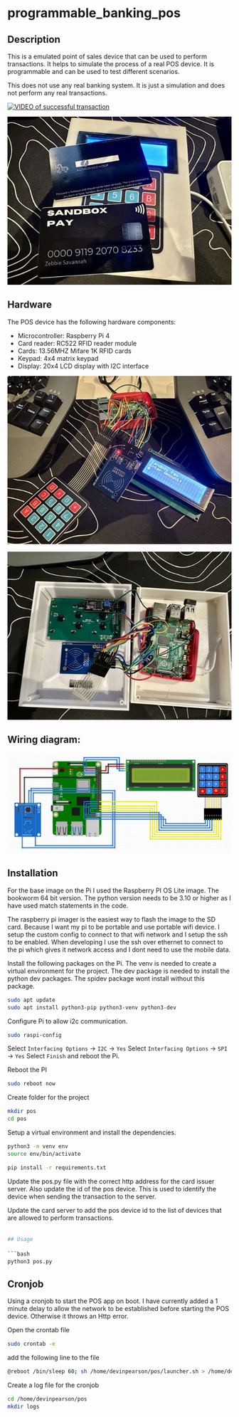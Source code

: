 # programmable_banking_pos

## Description
This is a emulated point of sales device that can be used to perform transactions. It helps to simulate the process of a real POS device. It is programmable and can be used to test different scenarios.

This does not use any real banking system. It is just a simulation and does not perform any real transactions.

[![VIDEO of successful transaction](https://img.youtube.com/vi/oQdIg1ZQI_s/0.jpg)](https://youtube.com/shorts/oQdIg1ZQI_s?feature=share)

![NFC Cards](sandbox_pay_card.jpeg)
## Hardware
The POS device has the following hardware components:
- Microcontroller: Raspberry Pi 4
- Card reader: RC522 RFID reader module
- Cards: 13.56MHZ Mifare 1K RFID cards
- Keypad: 4x4 matrix keypad
- Display: 20x4 LCD display with I2C interface

![POS Device](pos_device.jpg)

![Open Case](open_case.jpeg)

## Wiring diagram:
![Wiring](wiring.png)

## Installation
For the base image on the Pi I used the Raspberry PI OS Lite image. The bookworm 64 bit version.
The python version needs to be 3.10 or higher as I have used match statements in the code.

The raspberry pi imager is the easiest way to flash the image to the SD card.
Because I want my pi to be portable and use portable wifi device. I setup the custom config to connect to that wifi network and I setup the ssh to be enabled. When developing I use the ssh over ethernet to connect to the pi which gives it network access and I dont need to use the mobile data.

Install the following packages on the Pi.
The venv is needed to create a virtual environment for the project.
The dev package is needed to install the python dev packages. The spidev package wont install without this package.
```bash
sudo apt update
sudo apt install python3-pip python3-venv python3-dev
```

Configure Pi to allow i2c communication.
```bash
sudo raspi-config
```
Select `Interfacing Options` -> `I2C` -> `Yes`
Select `Interfacing Options` -> `SPI` -> `Yes`
Select `Finish` and reboot the Pi.

Reboot the PI
```bash
sudo reboot now 
```

Create folder for the project
```bash
mkdir pos
cd pos
```

Setup a virtual environment and install the dependencies.
```bash
python3 -m venv env
source env/bin/activate
```

```bash
pip install -r requirements.txt
```

Update the pos.py file with the correct http address for the card issuer server.
Also update the id of the pos device. This is used to identify the device when sending the transaction to the server.

Update the card server to add the pos device id to the list of devices that are allowed to perform transactions.

```python

## Usage

```bash
python3 pos.py
```

## Cronjob
Using a cronjob to start the POS app on boot.
I have currently added a 1 minute delay to allow the network to be established before starting the POS device. Otherwise it throws an Http error.

Open the crontab file

```bash
sudo crontab -e
```
add the following line to the file
```bash
@reboot /bin/sleep 60; sh /home/devinpearson/pos/launcher.sh > /home/devinpearson/pos/logs/cronlog 2>&1
```

Create a log file for the cronjob
```bash
cd /home/devinpearson/pos
mkdir logs
```
